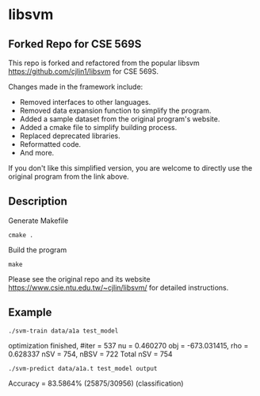 # libsvm

## Forked Repo for CSE 569S
This repo is forked and refactored from the popular libsvm https://github.com/cjlin1/libsvm for CSE 569S.

Changes made in the framework include:

* Removed interfaces to other languages.
* Removed data expansion function to simplify the program.
* Added a sample dataset from the original program's website.
* Added a cmake file to simplify building process.
* Replaced deprecated libraries. 
* Reformatted code.
* And more.

If you don't like this simplified version, you are welcome to directly use the original program from the link above.

## Description

Generate Makefile
```shell script
cmake . 
```
    
    
Build the program
```shell script
make
```

Please see the original repo and its website https://www.csie.ntu.edu.tw/~cjlin/libsvm/ for detailed instructions.


## Example

```shell script
./svm-train data/a1a test_model
```

optimization finished, #iter = 537
nu = 0.460270
obj = -673.031415, rho = 0.628337
nSV = 754, nBSV = 722
Total nSV = 754

```shell script
./svm-predict data/a1a.t test_model output
```

Accuracy = 83.5864% (25875/30956) (classification)
